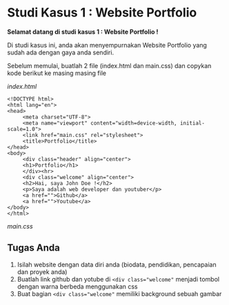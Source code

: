 # Studi Kasus 1 : Website Portfolio
**Selamat datang di studi kasus 1 : Website Portfolio !**

Di studi kasus ini, anda akan menyempurnakan Website Portfolio yang sudah ada dengan gaya anda sendiri. 

Sebelum memulai, buatlah 2 file (index.html dan main.css) dan copykan kode berikut ke masing masing file

*index.html*
```
<!DOCTYPE html>
<html lang="en">
<head>
     <meta charset="UTF-8">
     <meta name="viewport" content="width=device-width, initial-scale=1.0">
     <link href="main.css" rel="stylesheet">
     <title>Portfolio</title>
</head>
<body>
     <div class="header" align="center">
     <h1>Portfolio</h1>
     </div><hr>
     <div class="welcome" align="center">
     <h2>Hai, saya John Doe !</h2>
     <p>Saya adalah web developer dan youtuber</p>
     <a href="">Github</a>
     <a href="">Youtube</a>
</body>
</html>
```

*main.css*

## Tugas Anda
1. Isilah website dengan data diri anda (biodata, pendidikan, pencapaian dan proyek anda)
2. Buatlah link github dan yotube di ```<div class="welcome"``` menjadi tombol dengan warna berbeda menggunakan css
3. Buat bagian ```<div class="welcome"``` memiliki background sebuah gambar
